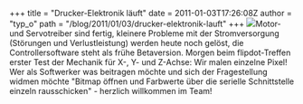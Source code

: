 +++
title = "Drucker-Elektronik läuft"
date = 2011-01-03T17:26:08Z
author = "typ_o"
path = "/blog/2011/01/03/drucker-elektronik-lauft"
+++
[![](https://flipdot.org/blog/uploads/IMG_8698.serendipityThumb.jpg)](https://flipdot.org/blog/uploads/IMG_8698.jpg)Motor-
und Servotreiber sind fertig, kleinere Probleme mit der Stromversorgung
(Störungen und Verlustleistung) werden heute noch gelöst, die
Controllersoftware steht als frühe Betaversion. Morgen beim
flipdot-Treffen erster Test der Mechanik für X-, Y- und Z-Achse: Wir
malen einzelne Pixel\! Wer als Softwerker was beitragen möchte und sich
der Fragestellung widmen möchte "Bitmap öffnen und Farbwerte über die
serielle Schnittstelle einzeln rausschicken" - herzlich willkommen im
Team\!
